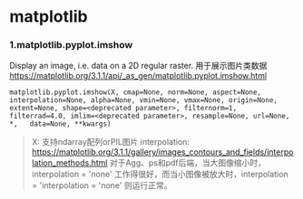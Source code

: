 # matplotlib

### 1.matplotlib.pyplot.imshow
Display an image, i.e. data on a 2D regular raster.
用于展示图片类数据
<https://matplotlib.org/3.1.1/api/_as_gen/matplotlib.pyplot.imshow.html>

    matplotlib.pyplot.imshow(X, cmap=None, norm=None, aspect=None, interpolation=None, alpha=None, vmin=None, vmax=None, origin=None,     extent=None, shape=<deprecated parameter>, filternorm=1, filterrad=4.0, imlim=<deprecated parameter>, resample=None, url=None, *,   data=None, **kwargs)
 
>X: 支持ndarray配列orPIL图片
>interpolation: <https://matplotlib.org/3.1.1/gallery/images_contours_and_fields/interpolation_methods.html>
                对于Agg、ps和pdf后端，当大图像缩小时，interpolation = 'none' 工作得很好，而当小图像被放大时，interpolation = 'interpolation = 'none' 则运行正常。
